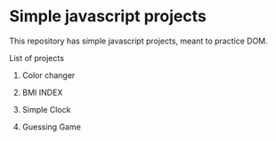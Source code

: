 # Simple javascript projects

This repository has simple javascript projects, meant to practice DOM.

List of projects

1. Color changer

2. BMI INDEX

3. Simple Clock

4. Guessing Game
